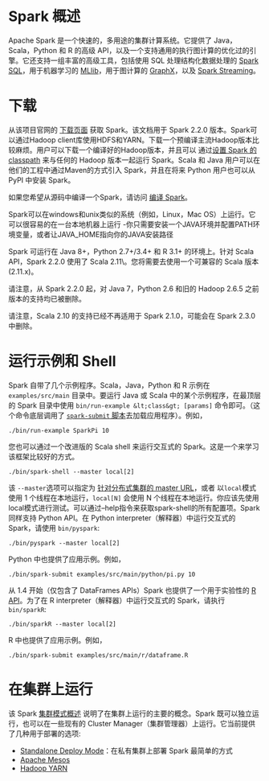 # Spark 概述

Apache Spark 是一个快速的，多用途的集群计算系统。它提供了 Java，Scala，Python 和 R 的高级 API，以及一个支持通用的执行图计算的优化过的引擎。它还支持一组丰富的高级工具，包括使用 SQL 处理结构化数据处理的 [Spark SQL](sql-programming-guide.html)，用于机器学习的 [MLlib](ml-guide.html)，用于图计算的 [GraphX](graphx-programming-guide.html)，以及 [Spark Streaming](streaming-programming-guide.html)。

# 下载

从该项目官网的 [下载页面](http://spark.apache.org/downloads.html) 获取 Spark。该文档用于 Spark 2.2.0 版本。Spark可以通过Hadoop client库使用HDFS和YARN。下载一个预编译主流Hadoop版本比较麻烦。用户可以下载一个编译好的Hadoop版本，并且可以 通过[设置 Spark 的 classpath](hadoop-provided.html) 来与任何的 Hadoop 版本一起运行 Spark。Scala 和 Java 用户可以在他们的工程中通过Maven的方式引入 Spark，并且在将来 Python 用户也可以从 PyPI 中安装 Spark。

如果您希望从源码中编译一个Spark，请访问 [编译 Spark](building-spark.html)。

Spark可以在windows和unix类似的系统（例如，Linux，Mac OS）上运行。它可以很容易的在一台本地机器上运行 -你只需要安装一个JAVA环境并配置PATH环境变量，或者让JAVA_HOME指向你的JAVA安装路径

Spark 可运行在 Java 8+，Python 2.7+/3.4+ 和 R 3.1+ 的环境上。针对 Scala API，Spark 2.2.0 使用了 Scala 2.11\。您将需要去使用一个可兼容的 Scala 版本 (2.11.x)。

请注意，从 Spark 2.2.0 起，对 Java 7，Python 2.6 和旧的 Hadoop 2.6.5 之前版本的支持均已被删除。

请注意，Scala 2.10 的支持已经不再适用于 Spark 2.1.0，可能会在 Spark 2.3.0 中删除。

# 运行示例和 Shell

Spark 自带了几个示例程序。Scala，Java，Python 和 R 示例在 `examples/src/main` 目录中。要运行 Java 或 Scala 中的某个示例程序，在最顶层的 Spark 目录中使用 `bin/run-example &lt;class&gt; [params]` 命令即可。（这个命令底层调用了 [`spark-submit` 脚本](submitting-applications.html)去加载应用程序）。例如，

```
./bin/run-example SparkPi 10 
```

您也可以通过一个改进版的 Scala shell 来运行交互式的 Spark。这是一个来学习该框架比较好的方式。

```
./bin/spark-shell --master local[2] 
```

该 `--master`选项可以指定为 [针对分布式集群的 master URL](submitting-applications.html#master-urls)，或者 以`local`模式 使用 1 个线程在本地运行，`local[N]` 会使用 N 个线程在本地运行。你应该先使用local模式进行测试。可以通过–help指令来获取spark-shell的所有配置项。Spark 同样支持 Python API。在 Python interpreter（解释器）中运行交互式的 Spark，请使用 `bin/pyspark`:

```
./bin/pyspark --master local[2] 
```

Python 中也提供了应用示例。例如，

```
./bin/spark-submit examples/src/main/python/pi.py 10 
```

从 1.4 开始（仅包含了 DataFrames APIs）Spark 也提供了一个用于实验性的 [R API](sparkr.html)。为了在 R interpreter（解释器）中运行交互式的 Spark，请执行 `bin/sparkR`:

```
./bin/sparkR --master local[2] 
```

R 中也提供了应用示例。例如，

```
./bin/spark-submit examples/src/main/r/dataframe.R 
```

# 在集群上运行

该 Spark [集群模式概述](cluster-overview.html) 说明了在集群上运行的主要的概念。Spark 既可以独立运行，也可以在一些现有的 Cluster Manager（集群管理器）上运行。它当前提供了几种用于部署的选项:

*   [Standalone Deploy Mode](spark-standalone.html)：在私有集群上部署 Spark 最简单的方式
*   [Apache Mesos](running-on-mesos.html)
*   [Hadoop YARN](running-on-yarn.html)
